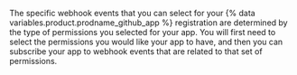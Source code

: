 The specific webhook events that you can select for your {% data variables.product.prodname_github_app %} registration are determined by the type of permissions you selected for your app. You will first need to select the permissions you would like your app to have, and then you can subscribe your app to webhook events that are related to that set of permissions.